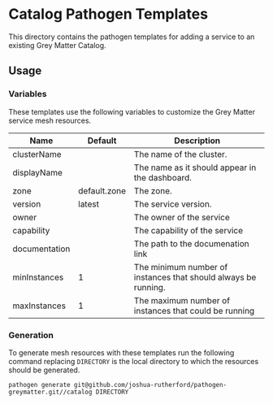 # Catalog Pathogen Templates

This directory contains the pathogen templates for adding a service to an existing Grey Matter Catalog.

## Usage

### Variables

These templates use the following variables to customize the Grey Matter service mesh resources.

| Name          | Default      | Description                                                    |
| ------------- | ------------ | -------------------------------------------------------------- |
| clusterName   |              | The name of the cluster.                                       |
| displayName   |              | The name as it should appear in the dashboard.                 |
| zone          | default.zone | The zone.                                                      |
| version       | latest       | The service  version.                                          |
| owner         |              | The owner of the service                                       |
| capability    |              | The capability of the service                                  |
| documentation |              | The path to the documenation link                              |
| minInstances  | 1            | The minimum number of instances that should always be running. |
| maxInstances  | 1            | The maximum number of instances that could be running          |

### Generation

To generate mesh resources with these templates run the following command replacing `DIRECTORY` is the local directory to which the resources should be generated.

    pathogen generate git@github.com/joshua-rutherford/pathogen-greymatter.git//catalog DIRECTORY
